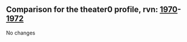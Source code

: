## Comparison for the theater0 profile, rvn: [1970](https://github.com/PRO100KatYT/FortniteProfileRevisions/tree/main/profiles/theater0/1970%20theater0.json)-[1972](https://github.com/PRO100KatYT/FortniteProfileRevisions/tree/main/profiles/theater0/1972%20theater0.json)

No changes
